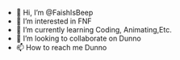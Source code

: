 - 👋 Hi, I’m @FaishIsBeep
- 👀 I’m interested in FNF
- 🌱 I’m currently learning Coding, Animating,Etc.
- 💞️ I’m looking to collaborate on Dunno
- 📫 How to reach me Dunno

<!---
FaishIsBeep/FaishIsBeep is a ✨ special ✨ repository because its `README.md` (this file) appears on your GitHub profile.
You can click the Preview link to take a look at your changes.
--->
